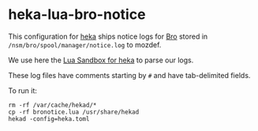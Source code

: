 # heka-lua-bro-notice

This configuration for [heka](http://hekad.readthedocs.org/en/latest/) ships notice logs for [Bro](http://bro.org/) stored in `/nsm/bro/spool/manager/notice.log` to mozdef.

We use here the [Lua Sandbox for heka](http://hekad.readthedocs.org/en/latest/sandbox/index.html) to parse our logs.

These log files have comments starting by `#` and have tab-delimited fields.

To run it:

```
rm -rf /var/cache/hekad/*
cp -rf bronotice.lua /usr/share/hekad
hekad -config=heka.toml
```
